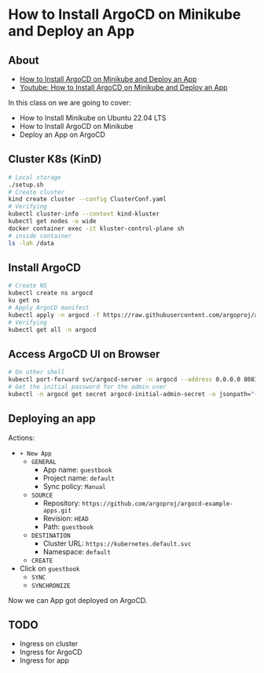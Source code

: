# How to Install ArgoCD on Minikube and Deploy an App

## About

- [How to Install ArgoCD on Minikube and Deploy an App](https://www.fosstechnix.com/how-to-install-argocd-on-minikube/)
- [Youtube: How to Install ArgoCD on Minikube and Deploy an App](https://www.youtube.com/watch?v=Vpe3oUgoyq4)

In this class on we are going to cover:

- How to Install Minikube on Ubuntu 22.04 LTS
- How to Install ArgoCD on Minikube
- Deploy an App on ArgoCD

## Cluster K8s (KinD)

```sh
# Local storage
./setup.sh
# Create cluster
kind create cluster --config ClusterConf.yaml
# Verifying
kubectl cluster-info --context kind-kluster
kubectl get nodes -o wide
docker container exec -it kluster-control-plane sh
# inside container
ls -lah /data
```

## Install ArgoCD

```sh
# Create NS
kubectl create ns argocd
ku get ns
# Apply ArgoCD manifest
kubectl apply -n argocd -f https://raw.githubusercontent.com/argoproj/argo-cd/v2.5.8/manifests/install.yaml
# Verifying
kubectl get all -n argocd
```

## Access ArgoCD UI on Browser

```sh
# On other shell
kubectl port-forward svc/argocd-server -n argocd --address 0.0.0.0 8081:443
# Get the initial password for the admin user
kubectl -n argocd get secret argocd-initial-admin-secret -o jsonpath="{.data.password}" | base64 -d
```

## Deploying an app

Actions:

- `+ New App`
  - `GENERAL`
    - App name: `guestbook`
    - Project name: `default`
    - Sync policy: `Manual`
  - `SOURCE`
    - Repository: `https://github.com/argoproj/argocd-example-apps.git`
    - Revision: `HEAD`
    - Path: `guestbook`
  - `DESTINATION`
    - Cluster URL: `https://kubernetes.default.svc`
    - Namespace: `default`
  - `CREATE`
- Click on `guestbook`
  - `SYNC`
  - `SYNCHRONIZE`

Now we can App got deployed on ArgoCD.

## TODO

- Ingress on cluster
- Ingress for ArgoCD
- Ingress for app
